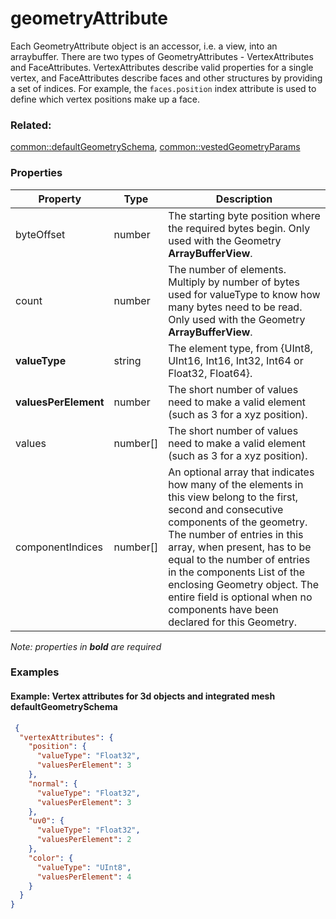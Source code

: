 # geometryAttribute

Each GeometryAttribute object is an accessor, i.e. a view, into an arraybuffer. There are two types of GeometryAttributes - VertexAttributes and FaceAttributes. VertexAttributes describe valid properties for a single vertex, and FaceAttributes describe faces and other structures by providing a set of indices. For example, the <code>faces.position</code> index attribute is used to define which vertex positions make up a face.

### Related:

[common::defaultGeometrySchema](defaultGeometrySchema.md), [common::vestedGeometryParams](vestedGeometryParams.md)
### Properties

| Property | Type | Description |
| --- | --- | --- |
| byteOffset | number | The starting byte position where the required bytes begin. Only used with the Geometry **ArrayBufferView**. |
| count | number | The number of elements. Multiply by number of bytes used for valueType to know how many bytes need to be read. Only used with the Geometry **ArrayBufferView**. |
| **valueType** | string | The element type, from {UInt8, UInt16, Int16, Int32, Int64 or Float32, Float64}. |
| **valuesPerElement** | number | The short number of values need to make a valid element (such as 3 for a xyz position). |
| values | number[] | The short number of values need to make a valid element (such as 3 for a xyz position). |
| componentIndices | number[] | An optional array that indicates how many of the elements in this view belong to the first, second and consecutive components of the geometry. The number of entries in this array, when present, has to be equal to the number of entries in the components List of the enclosing Geometry object. The entire field is optional when no components have been declared for this Geometry. |

*Note: properties in **bold** are required*

### Examples 

#### Example: Vertex attributes for 3d objects and integrated mesh defaultGeometrySchema 

```json
 {
  "vertexAttributes": {
    "position": {
      "valueType": "Float32",
      "valuesPerElement": 3
    },
    "normal": {
      "valueType": "Float32",
      "valuesPerElement": 3
    },
    "uv0": {
      "valueType": "Float32",
      "valuesPerElement": 2
    },
    "color": {
      "valueType": "UInt8",
      "valuesPerElement": 4
    }
  }
} 
```

